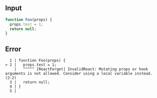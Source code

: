 
## Input

```javascript
function Foo(props) {
  props.test = 1;
  return null;
}

```


## Error

```
  1 | function Foo(props) {
> 2 |   props.test = 1;
    |   ^^^^^ [ReactForget] InvalidReact: Mutating props or hook arguments is not allowed. Consider using a local variable instead. (2:2)
  3 |   return null;
  4 | }
  5 |
```
          
      